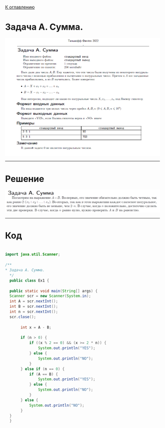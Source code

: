 [К оглавлению](https://github.com/Musador13/Tinkoff-Contest/blob/main/README.md)

# Задача A. Сумма.
![img.png](img.png)

---
# Решение
![img_1.png](img_1.png)

---

# Код
````java

import java.util.Scanner;

/**
* Задача А. Сумма.
  */
  public class Ex1 {

  public static void main(String[] args) {
  Scanner scr = new Scanner(System.in);
  int A = scr.nextInt();
  int B = scr.nextInt();
  int n = scr.nextInt();
  scr.close();

       int x = A - B;

       if (n > 0) {
           if ((x % 2 == 0) && (x >= 2 * n)) {
               System.out.println("YES");
           } else {
               System.out.println("NO");
           }
       } else if (n == 0) {
           if (A == B) {
               System.out.println("YES");
           } else {
               System.out.println("NO");
           }
       } else {
           System.out.println("NO");
       }
  }
  }

